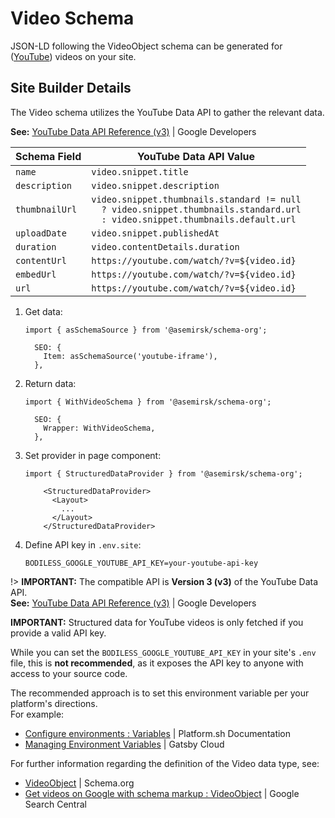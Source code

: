 # Video Schema

JSON-LD following the VideoObject schema can be generated for ([YouTube](/Components/YouTube))
videos on your site.

## Site Builder Details

The Video schema utilizes the YouTube Data API to gather the relevant data.

**See:** [YouTube Data API Reference (v3)](https://developers.google.com/youtube/v3/docs) | Google
Developers

| Schema Field   | YouTube Data API Value                     |
| -------------- | ------------------------------------------ |
| `name`         | `video.snippet.title`                      |
| `description`  | `video.snippet.description`                |
| `thumbnailUrl` | `video.snippet.thumbnails.standard != null` <br/> `  ? video.snippet.thumbnails.standard.url` <br/> `  : video.snippet.thumbnails.default.url` |
| `uploadDate`   | `video.snippet.publishedAt`                |
| `duration`     | `video.contentDetails.duration`            |
| `contentUrl`   | `https://youtube.com/watch/?v=${video.id}` |
| `embedUrl`     | `https://youtube.com/watch/?v=${video.id}` |
| `url`          | `https://youtube.com/watch/?v=${video.id}` |

01. Get data:

    ```tsx
    import { asSchemaSource } from '@asemirsk/schema-org';

      SEO: {
        Item: asSchemaSource('youtube-iframe'),
      },
    ```

01. Return data:

    ```tsx
    import { WithVideoSchema } from '@asemirsk/schema-org';

      SEO: {
        Wrapper: WithVideoSchema,
      },
    ```

01. Set provider in page component:

    ```tsx
    import { StructuredDataProvider } from '@asemirsk/schema-org';

        <StructuredDataProvider>
          <Layout>
            ...
          </Layout>
        </StructuredDataProvider>
    ```

01. Define API key in `.env.site`:

    ```shell
    BODILESS_GOOGLE_YOUTUBE_API_KEY=your-youtube-api-key
    ```

!>  **IMPORTANT:** The compatible API is **Version 3 (v3)** of the YouTube Data API.  
    **See:** [YouTube Data API Reference (v3)](https://developers.google.com/youtube/v3/docs ':target=_blank')
    | Google Developers

<!-- Inlining HTML to add multi-line warning block with unordered list. -->
<div class="tip">
  <strong>IMPORTANT:</strong> Structured data for YouTube videos is only fetched if you provide a
  valid API key.

  While you can set the `BODILESS_GOOGLE_YOUTUBE_API_KEY` in your site's `.env` file, this is
  **not recommended**, as it exposes the API key to anyone with access to your source code.

  The recommended approach is to set this environment variable per your platform's directions.  
  For example:

  - [Configure environments : Variables](https://docs.platform.sh/administration/web/configure-environment.html#variables ':target=_blank') | Platform.sh Documentation
  - [Managing Environment Variables](https://support.gatsbyjs.com/hc/en-us/articles/360053096753-Managing-Environment-Variables ':target=_blank') | Gatsby Cloud

</div>

For further information regarding the definition of the Video data type, see:

- [VideoObject](https://schema.org/VideoObject ':target=_blank') | Schema.org
- [Get videos on Google with schema markup : VideoObject](https://developers.google.com/search/docs/advanced/structured-data/video#video-object ':target=_blank') | Google Search Central